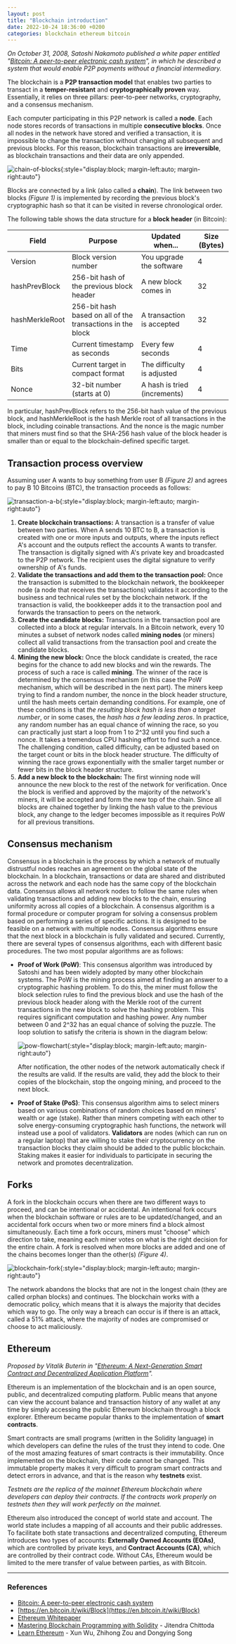 ```yaml
---
layout: post
title: "Blockchain introduction"
date: 2022-10-24 18:36:00 +0200
categories: blockchain ethereum bitcoin
---
```


_On October 31, 2008, Satoshi Nakamoto published a white paper entitled "[Bitcoin: A peer-to-peer electronic cash system](https://bitcoin.org/bitcoin.pdf)", in which he described a system that would enable P2P payments without a financial intermediary._

The blockchain is a **P2P transaction model** that enables two parties to transact in a **temper-resistant** and **cryptographically proven** way. Essentially, it relies on three pillars: peer-to-peer networks, cryptography, and a consensus mechanism.

Each computer participating in this P2P network is called a **node**. Each node stores records of transactions in multiple **consecutive blocks**. Once all nodes in the network have stored and verified a transaction, it is impossible to change the transaction without changing all subsequent and previous blocks. For this reason, blockchain transactions are **irreversible**, as blockchain transactions and their data are only appended.

![chain-of-blocks](https://davdifr.github.io/assets/images/chain-of-blocks.svg){:style="display:block; margin-left:auto; margin-right:auto"}

Blocks are connected by a link (also called a **chain**). The link between two blocks _(Figure 1)_ is implemented by recording the previous block's cryptographic hash so that it can be visited in reverse chronological order.

The following table shows the data structure for a **block header** (in Bitcoin):

| Field          | Purpose                                                    | Updated when...              | Size (Bytes) |
| -------------- | ---------------------------------------------------------- | ---------------------------- | ------------ |
| Version        | Block version number                                       | You upgrade the software     | 4            |
| hashPrevBlock  | 256-bit hash of the previous block header                  | A new block comes in         | 32           |
| hashMerkleRoot | 256-bit hash based on all of the transactions in the block | A transaction is accepted    | 32           |
| Time           | Current timestamp as seconds                               | Every few seconds            | 4            |
| Bits           | Current target in compact format                           | The difficulty is adjusted   | 4            |
| Nonce          | 32-bit number (starts at 0)                                | A hash is tried (increments) | 4            |

In particular, hashPrevBlock refers to the 256-bit hash value of the previous block, and hashMerkleRoot is the hash Merkle root of all transactions in the block, including coinable transactions. And the nonce is the magic number that miners must find so that the SHA-256 hash value of the block header is smaller than or equal to the blockchain-defined specific target.

## Transaction process overview

Assuming user A wants to buy something from user B _(Figure 2)_ and agrees to pay B 10 Bitcoins (BTC), the transaction proceeds as follows:

![transaction-a-b](https://davdifr.github.io/assets/images/transaction-a-b.svg){:style="display:block; margin-left:auto; margin-right:auto"}

1. **Create blockchain transactions:** A transaction is a transfer of value between two parties. When A sends 10 BTC to B, a transaction is created with one or more inputs and outputs, where the inputs reflect A's account and the outputs reflect the accounts A wants to transfer. The transaction is digitally signed with A's private key and broadcasted to the P2P network. The recipient uses the digital signature to verify ownership of A's funds.
2. **Validate the transactions and add them to the transaction pool:** Once the transaction is submitted to the blockchain network, the bookkeeper node (a node that receives the transactions) validates it according to the business and technical rules set by the blockchain network. If the transaction is valid, the bookkeeper adds it to the transaction pool and forwards the transaction to peers on the network.
3. **Create the candidate blocks:** Transactions in the transaction pool are collected into a block at regular intervals. In a Bitcoin network, every 10 minutes a subset of network nodes called **mining nodes** (or miners) collect all valid transactions from the transaction pool and create the candidate blocks.
4. **Mining the new block:** Once the block candidate is created, the race begins for the chance to add new blocks and win the rewards. The process of such a race is called **mining**. The winner of the race is determined by the consensus mechanism (in this case the PoW mechanism, which will be described in the next part). The miners keep trying to find a random number, the nonce in the block header structure, until the hash meets certain demanding conditions. For example, one of these conditions is that _the resulting block hash is less than a target number_, or in some cases, the _hash has a few leading zeros_. In practice, any random number has an equal chance of winning the race, so you can practically just start a loop from 1 to 2^32 until you find such a nonce. It takes a tremendous CPU hashing effort to find such a nonce. The challenging condition, called difficulty, can be adjusted based on the target count or bits in the block header structure. The difficulty of winning the race grows exponentially with the smaller target number or fewer bits in the block header structure.
5. **Add a new block to the blockchain:** The first winning node will announce the new block to the rest of the network for verification. Once the block is verified and approved by the majority of the network's miners, it will be accepted and form the new top of the chain. Since all blocks are chained together by linking the hash value to the previous block, any change to the ledger becomes impossible as it requires PoW for all previous transitions.

## Consensus mechanism

Consensus in a blockchain is the process by which a network of mutually distrustful nodes reaches an agreement on the global state of the blockchain. In a blockchain, transactions or data are shared and distributed across the network and each node has the same copy of the blockchain data. Consensus allows all network nodes to follow the same rules when validating transactions and adding new blocks to the chain, ensuring uniformity across all copies of a blockchain.
A consensus algorithm is a formal procedure or computer program for solving a consensus problem based on performing a series of specific actions. It is designed to be feasible on a network with multiple nodes. Consensus algorithms ensure that the next block in a blockchain is fully validated and secured. Currently, there are several types of consensus algorithms, each with different basic procedures. The two most popular algorithms are as follows:

- **Proof of Work (PoW)**: This consensus algorithm was introduced by Satoshi and has been widely adopted by many other blockchain systems. The PoW is the mining process aimed at finding an answer to a cryptographic hashing problem. To do this, the miner must follow the block selection rules to find the previous block and use the hash of the previous block header along with the Merkle root of the current transactions in the new block to solve the hashing problem. This requires significant computation and hashing power. Any number between 0 and 2^32 has an equal chance of solving the puzzle. The loop solution to satisfy the criteria is shown in the diagram below:

  ![pow-flowchart](https://davdifr.github.io/assets/images/pow-flowchart.svg){:style="display:block; margin-left:auto; margin-right:auto"}

  After notification, the other nodes of the network automatically check if the results are valid. If the results are valid, they add the block to their copies of the blockchain, stop the ongoing mining, and proceed to the next block.

- **Proof of Stake (PoS)**: This consensus algorithm aims to select miners based on various combinations of random choices based on miners' wealth or age (stake). Rather than miners competing with each other to solve energy-consuming cryptographic hash functions, the network will instead use a pool of validators. **Validators** are nodes (which can run on a regular laptop) that are willing to stake their cryptocurrency on the transaction blocks they claim should be added to the public blockchain. Staking makes it easier for individuals to participate in securing the network and promotes decentralization.

## Forks

A fork in the blockchain occurs when there are two different ways to proceed, and can be intentional or accidental. An intentional fork occurs when the blockchain software or rules are to be updated/changed, and an accidental fork occurs when two or more miners find a block almost simultaneously. Each time a fork occurs, miners must "choose" which direction to take, meaning each miner votes on what is the right decision for the entire chain. A fork is resolved when more blocks are added and one of the chains becomes longer than the other(s) _(Figure 4)_.

![blockchain-fork](https://davdifr.github.io/assets/images/blockchain-fork.svg){:style="display:block; margin-left:auto; margin-right:auto"}

The network abandons the blocks that are not in the longest chain (they are called orphan blocks) and continues. The blockchain works with a democratic policy, which means that it is always the majority that decides which way to go. The only way a breach can occur is if there is an attack, called a 51% attack, where the majority of nodes are compromised or choose to act maliciously.

## Ethereum

_Proposed by Vitalik Buterin in "[Ethereum: A Next-Generation Smart Contract and Decentralized Application Platform](https://ethereum.org/669c9e2e2027310b6b3cdce6e1c52962/Ethereum_Whitepaper_-_Buterin_2014.pdf)"._

Ethereum is an implementation of the blockchain and is an open source, public, and decentralized computing platform. Public means that anyone can view the account balance and transaction history of any wallet at any time by simply accessing the public Ethereum blockchain through a block explorer. Ethereum became popular thanks to the implementation of **smart contracts**.

Smart contracts are small programs (written in the Solidity language) in which developers can define the rules of the trust they intend to code. One of the most amazing features of smart contracts is their immutability.
Once implemented on the blockchain, their code cannot be changed. This immutable property makes it very difficult to program smart contracts and detect errors in advance, and that is the reason why **testnets** exist.

_Testnets are the replica of the mainnet Ethereum blockchain where developers can deploy their contracts. If the contracts work properly on testnets then they will work perfectly on the mainnet._

Ethereum also introduced the concept of world state and account. The world state includes a mapping of all accounts and their public addresses. To facilitate both state transactions and decentralized computing, Ethereum introduces two types of accounts: **Externally Owned Accounts (EOAs)**, which are controlled by private keys, and **Contract Accounts (CA)**, which are controlled by their contract code. Without CAs, Ethereum would be limited to the mere transfer of value between parties, as with Bitcoin.

---

### References

- [Bitcoin: A peer-to-peer electronic cash system](https://bitcoin.org/bitcoin.pdf)
- [https://en.bitcoin.it/wiki/Block](https://en.bitcoin.it/wiki/Block)
- [Ethereum Whitepaper](https://ethereum.org/669c9e2e2027310b6b3cdce6e1c52962/Ethereum_Whitepaper_-_Buterin_2014.pdf)
- [Mastering Blockchain Programming with Solidity](https://www.amazon.com/Mastering-Blockchain-Programming-Solidity-production-ready/dp/1839218266) - Jitendra Chittoda
- [Learn Ethereum](https://www.amazon.com/Learn-Ethereum-decentralized-applications-contracts/dp/1789954118/ref=sr_1_1?crid=1R4FU0HKYPRVR&keywords=learn+ethereum&qid=1665334863&qu=eyJxc2MiOiIwLjYyIiwicXNhIjoiMC41NyIsInFzcCI6IjAuNzcifQ%3D%3D&s=books&sprefix=learn+ethereum%2Cstripbooks-intl-ship%2C263&sr=1-1) - Xun Wu, Zhihong Zou and Dongying Song
